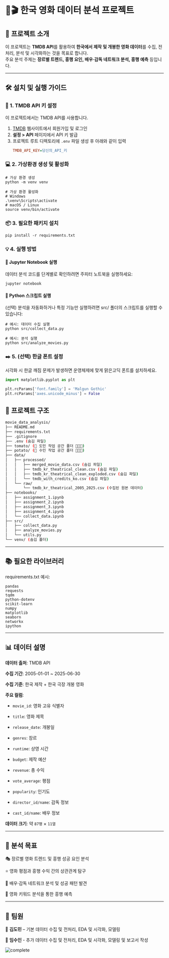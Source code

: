 # 🎥🎬 한국 영화 데이터 분석 프로젝트

## 🍿 프로젝트 소개
이 프로젝트는 **TMDB API**를 활용하여 **한국에서 제작 및 개봉한 영화 데이터**를 수집, 전처리, 분석 및 시각화하는 것을 목표로 합니다.  
주요 분석 주제는 **장르별 트렌드, 흥행 요인, 배우·감독 네트워크 분석, 흥행 예측** 등입니다.  

---

## 🛠️ 설치 및 실행 가이드

### 🔑 1. TMDB API 키 설정
이 프로젝트에서는 TMDB API를 사용합니다.  
1. [TMDB](https://www.themoviedb.org/) 웹사이트에서 회원가입 및 로그인  
2. **설정 > API** 페이지에서 API 키 발급  
3. 프로젝트 루트 디렉토리에 `.env` 파일 생성 후 아래와 같이 입력
   ```ini
   TMDB_API_KEY=당신의_API_키
   ```

### 💻 2. 가상환경 생성 및 활성화
```
# 가상 환경 생성
python -m venv venv

# 가상 환경 활성화
# Windows
.\venv\Scripts\activate
# macOS / Linux
source venv/bin/activate
```

### 📦 3. 필요한 패키지 설치
```
pip install -r requirements.txt
```

### 💡 4. 실행 방법
#### 🔹 Jupyter Notebook 실행

데이터 분석 코드를 단계별로 확인하려면 주피터 노트북을 실행하세요:
```
jupyter notebook
```

#### 🔹 Python 스크립트 실행

(선택) 분석을 자동화하거나 특정 기능만 실행하려면 src/ 폴더의 스크립트를 실행할 수 있습니다:
```
# 예시: 데이터 수집 실행
python src/collect_data.py

# 예시: 분석 실행
python src/analyze_movies.py
```

### ✒️ 5. (선택) 한글 폰트 설정

시각화 시 한글 깨짐 문제가 발생하면 운영체제에 맞게 맑은고딕 폰트를 설치하세요.
```python
import matplotlib.pyplot as plt

plt.rcParams['font.family'] = 'Malgun Gothic'
plt.rcParams['axes.unicode_minus'] = False
```

## 📂 프로젝트 구조
```bash
movie_data_analysis/
├── README.md
├── requirements.txt
├── .gitignore
├── .env (숨김 파일)
├── tomato/ (🍅 도민 작업 공간 폴더 👩🏻‍💻)
├── potato/ (🥔 수인 작업 공간 폴더 👩🏻‍💻)
├── data/
│   ├── processed/
│   │   ├── merged_movie_data.csv (숨김 파일)
│   │   ├── tmdb_kr_theatrical_clean.csv (숨김 파일)
│   │   ├── tmdb_kr_theatrical_clean_exploded.csv (숨김 파일)
│   │   └── tmdb_with_credits_ko.csv (숨김 파일)
│   └── raw/
│       └── tmdb_kr_theatrical_2005_2025.csv (수집된 원본 데이터)
├── notebooks/
│   ├── assignment_1.ipynb
│   ├── assignment_2.ipynb
│   ├── assignment_3.ipynb
│   ├── assignment_4.ipynb
│   └── collect_data.ipynb
├── src/
│   ├── collect_data.py
│   ├── analyze_movies.py
│   └── utils.py
└── venv/ (숨김 폴더)
```

---

## 📚 필요한 라이브러리

requirements.txt 예시:
```
pandas
requests
tqdm
python-dotenv
scikit-learn
numpy
matplotlib
seaborn
networkx
ipython
```

---

## 📊 데이터 설명

**데이터 출처**: TMDB API

**수집 기간**: 2005-01-01 ~ 2025-06-30

**수집 기준**: 한국 제작 + 한국 극장 개봉 영화

**주요 컬럼**:

- `movie_id`: 영화 고유 식별자

- `title`: 영화 제목

- `release_date`: 개봉일

- `genres`: 장르

- `runtime`: 상영 시간

- `budget`: 제작 예산

- `revenue`: 총 수익

- `vote_average`: 평점

- `popularity`: 인기도

- `director_id/name`: 감독 정보

- `cast_id/name`: 배우 정보

**데이터 크기**: 약 `87행` × `11열`

---

## 🔎 분석 목표

🎭 장르별 영화 트렌드 및 흥행 성공 요인 분석

⭐ 영화 평점과 흥행 수익 간의 상관관계 탐구

👥 배우·감독 네트워크 분석 및 성공 패턴 발견

🔑 영화 키워드 분석을 통한 흥행 예측

---

## 👥 팀원
🍅 **김도민** – 기본 데이터 수집 및 전처리, EDA 및 시각화, 모델링

🥔 **임수인** - 추가 데이터 수집 및 전처리, EDA 및 시각화, 모델링 및 보고서 작성

![complete](https://i.pinimg.com/originals/fd/38/b8/fd38b81c60a8dc0f46a7780293d79f21.jpg)